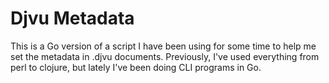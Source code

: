 # Djvu Metadata

This is a Go version of a script I have been using for some time
to help me set the metadata in .djvu documents.  Previously, I've
used everything from perl to clojure, but lately I've been doing
CLI programs in Go. 
